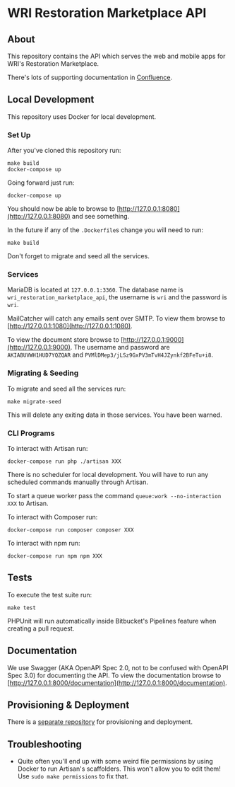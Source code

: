 # WRI Restoration Marketplace API

## About

This repository contains the API which serves the web and mobile apps for WRI's Restoration Marketplace. 

There's lots of supporting documentation in [Confluence](https://3sidedcube.atlassian.net/wiki/spaces/WRI/overview).

## Local Development

This repository uses Docker for local development.

### Set Up

After you've cloned this repository run:

```
make build
docker-compose up
```

Going forward just run:

```
docker-compose up
```

You should now be able to browse to [http://127.0.0.1:8080](http://127.0.0.1:8080) and see something.

In the future if any of the `.Dockerfile`s change you will need to run:

```
make build
```

Don't forget to migrate and seed all the services.

### Services

MariaDB is located at `127.0.0.1:3360`. The database name is `wri_restoration_marketplace_api`, the username is `wri` and the password is `wri`.

MailCatcher will catch any emails sent over SMTP. To view them browse to [http://127.0.0.1:1080](http://127.0.0.1:1080).

To view the document store browse to [http://127.0.0.1:9000](http://127.0.0.1:9000). The username and password are `AKIABUVWH1HUD7YQZQAR` and `PVMlDMep3/jLSz9GxPV3mTvH4JZynkf2BFeTu+i8`.

### Migrating & Seeding

To migrate and seed all the services run:

```
make migrate-seed
```

This will delete any exiting data in those services. You have been warned.

### CLI Programs

To interact with Artisan run:

```
docker-compose run php ./artisan XXX
```

There is no scheduler for local development. You will have to run any scheduled commands manually through Artisan.

To start a queue worker pass the command `queue:work --no-interaction XXX` to Artisan.

To interact with Composer run:

```
docker-compose run composer composer XXX
```

To interact with npm run:

```
docker-compose run npm npm XXX
```

## Tests

To execute the test suite run:

```
make test
```

PHPUnit will run automatically inside Bitbucket's Pipelines feature when creating a pull request.

## Documentation

We use Swagger (AKA OpenAPI Spec 2.0, not to be confused with OpenAPI Spec 3.0) for documenting the API. To view the documentation browse to [http://127.0.0.1:8000/documentation](http://127.0.0.1:8000/documentation).

## Provisioning & Deployment

There is a [separate repository](https://bitbucket.org/3sidedcube/wri-restoration-marketplace-api-provisioning) for provisioning and deployment.

## Troubleshooting

* Quite often you'll end up with some weird file permissions by using Docker to run Artisan's scaffolders. This won't allow you to edit them! Use `sudo make permissions` to fix that.
